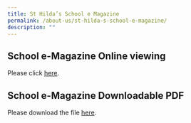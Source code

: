 ```yaml
---
title: St Hilda’s School e Magazine
permalink: /about-us/st-hilda-s-school-e-magazine/
description: ""
---
```

School e-Magazine Online viewing
--------------------------------

Please click [here](https://online.fliphtml5.com/obrr/hozy/).

School e-Magazine Downloadable PDF
----------------------------------

Please download the file [here](https://docs.google.com/forms/d/e/1FAIpQLSffVcFrB4saPwmI-Dob3eDsXIp-23uInU4Aw2MF6prcp7NItg/viewform).